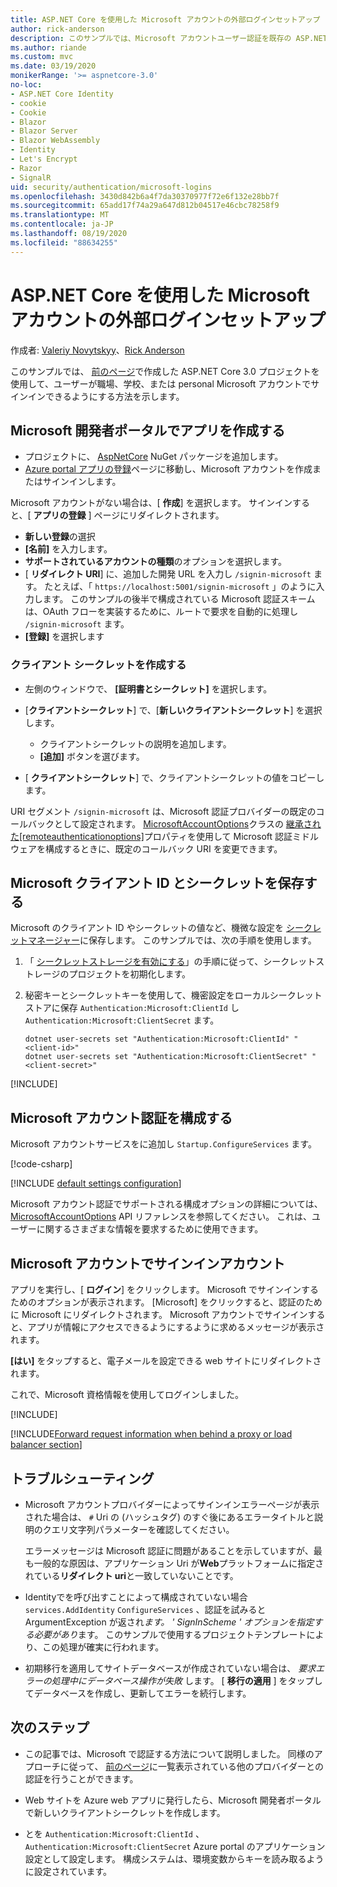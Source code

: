 ```yaml
---
title: ASP.NET Core を使用した Microsoft アカウントの外部ログインセットアップ
author: rick-anderson
description: このサンプルでは、Microsoft アカウントユーザー認証を既存の ASP.NET Core アプリに統合する方法を示します。
ms.author: riande
ms.custom: mvc
ms.date: 03/19/2020
monikerRange: '>= aspnetcore-3.0'
no-loc:
- ASP.NET Core Identity
- cookie
- Cookie
- Blazor
- Blazor Server
- Blazor WebAssembly
- Identity
- Let's Encrypt
- Razor
- SignalR
uid: security/authentication/microsoft-logins
ms.openlocfilehash: 3430d842b6a4f7da30370977f72e6f132e28bb7f
ms.sourcegitcommit: 65add17f74a29a647d812b04517e46cbc78258f9
ms.translationtype: MT
ms.contentlocale: ja-JP
ms.lasthandoff: 08/19/2020
ms.locfileid: "88634255"
---
```

# <a name="microsoft-account-external-login-setup-with-aspnet-core"></a>ASP.NET Core を使用した Microsoft アカウントの外部ログインセットアップ

作成者: [Valeriy Novytskyy](https://github.com/01binary)、[Rick Anderson](https://twitter.com/RickAndMSFT)

このサンプルでは、 [前のページ](xref:security/authentication/social/index)で作成した ASP.NET Core 3.0 プロジェクトを使用して、ユーザーが職場、学校、または personal Microsoft アカウントでサインインできるようにする方法を示します。

## <a name="create-the-app-in-microsoft-developer-portal"></a>Microsoft 開発者ポータルでアプリを作成する

* プロジェクトに、 [AspNetCore](https://www.nuget.org/packages/Microsoft.AspNetCore.Authentication.MicrosoftAccount/) NuGet パッケージを追加します。
* [Azure portal アプリの登録](https://go.microsoft.com/fwlink/?linkid=2083908)ページに移動し、Microsoft アカウントを作成またはサインインします。

Microsoft アカウントがない場合は、[ **作成**] を選択します。 サインインすると、[ **アプリの登録** ] ページにリダイレクトされます。

* **新しい登録**の選択
* **[名前]** を入力します。
* **サポートされているアカウントの種類**のオプションを選択します。  <!-- Accounts for any org work with MS domain accounts. Most folks probably want the last option, personal MS accounts. It took 24 hours after setting this up for the keys to work -->
* [ **リダイレクト URI**] に、追加した開発 URL を入力し `/signin-microsoft` ます。 たとえば、「 `https://localhost:5001/signin-microsoft` 」のように入力します。 このサンプルの後半で構成されている Microsoft 認証スキームは、OAuth フローを実装するために、ルートで要求を自動的に処理し `/signin-microsoft` ます。
* **[登録]** を選択します

### <a name="create-client-secret"></a>クライアント シークレットを作成する

* 左側のウィンドウで、 **[証明書とシークレット]** を選択します。
* [**クライアントシークレット**] で、[**新しいクライアントシークレット**] を選択します。

  * クライアントシークレットの説明を追加します。
  * **[追加]** ボタンを選びます。

* [ **クライアントシークレット**] で、クライアントシークレットの値をコピーします。

URI セグメント `/signin-microsoft` は、Microsoft 認証プロバイダーの既定のコールバックとして設定されます。 [MicrosoftAccountOptions](/dotnet/api/microsoft.aspnetcore.authentication.microsoftaccount.microsoftaccountoptions)クラスの [継承された[remoteauthenticationoptions]](/dotnet/api/microsoft.aspnetcore.authentication.remoteauthenticationoptions.callbackpath)プロパティを使用して Microsoft 認証ミドルウェアを構成するときに、既定のコールバック URI を変更できます。

## <a name="store-the-microsoft-client-id-and-secret"></a>Microsoft クライアント ID とシークレットを保存する

Microsoft のクライアント ID やシークレットの値など、機微な設定を [シークレットマネージャー](xref:security/app-secrets)に保存します。 このサンプルでは、次の手順を使用します。

1. 「 [シークレットストレージを有効にする](xref:security/app-secrets#enable-secret-storage)」の手順に従って、シークレットストレージのプロジェクトを初期化します。
1. 秘密キーとシークレットキーを使用して、機密設定をローカルシークレットストアに保存 `Authentication:Microsoft:ClientId` し `Authentication:Microsoft:ClientSecret` ます。

    ```dotnetcli
    dotnet user-secrets set "Authentication:Microsoft:ClientId" "<client-id>"
    dotnet user-secrets set "Authentication:Microsoft:ClientSecret" "<client-secret>"
    ```

[!INCLUDE[](~/includes/environmentVarableColon.md)]

## <a name="configure-microsoft-account-authentication"></a>Microsoft アカウント認証を構成する

Microsoft アカウントサービスをに追加し `Startup.ConfigureServices` ます。

[!code-csharp[](~/security/authentication/social/social-code/3.x/StartupMS3x.cs?name=snippet&highlight=10-14)]

[!INCLUDE [default settings configuration](includes/default-settings.md)]

Microsoft アカウント認証でサポートされる構成オプションの詳細については、 [MicrosoftAccountOptions](/dotnet/api/microsoft.aspnetcore.builder.microsoftaccountoptions) API リファレンスを参照してください。 これは、ユーザーに関するさまざまな情報を要求するために使用できます。

## <a name="sign-in-with-microsoft-account"></a>Microsoft アカウントでサインインアカウント

アプリを実行し、[ **ログイン**] をクリックします。 Microsoft でサインインするためのオプションが表示されます。 [Microsoft] をクリックすると、認証のために Microsoft にリダイレクトされます。 Microsoft アカウントでサインインすると、アプリが情報にアクセスできるようにするように求めるメッセージが表示されます。

**[はい]** をタップすると、電子メールを設定できる web サイトにリダイレクトされます。

これで、Microsoft 資格情報を使用してログインしました。

[!INCLUDE[](includes/chain-auth-providers.md)]

[!INCLUDE[Forward request information when behind a proxy or load balancer section](includes/forwarded-headers-middleware.md)]

## <a name="troubleshooting"></a>トラブルシューティング

* Microsoft アカウントプロバイダーによってサインインエラーページが表示された場合は、 `#` Uri の (ハッシュタグ) のすぐ後にあるエラータイトルと説明のクエリ文字列パラメーターを確認してください。

  エラーメッセージは Microsoft 認証に問題があることを示していますが、最も一般的な原因は、アプリケーション Uri が**Web**プラットフォームに指定されている**リダイレクト uri**と一致していないことです。
* Identityでを呼び出すことによって構成されていない場合 `services.AddIdentity` `ConfigureServices` 、認証を試みると ArgumentException が返され*ます。 ' SignInScheme ' オプションを指定する必要があり*ます。 このサンプルで使用するプロジェクトテンプレートにより、この処理が確実に行われます。
* 初期移行を適用してサイトデータベースが作成されていない場合は、 *要求エラーの処理中にデータベース操作が失敗* します。 [ **移行の適用** ] をタップしてデータベースを作成し、更新してエラーを続行します。

## <a name="next-steps"></a>次のステップ

* この記事では、Microsoft で認証する方法について説明しました。 同様のアプローチに従って、 [前のページ](xref:security/authentication/social/index)に一覧表示されている他のプロバイダーとの認証を行うことができます。

* Web サイトを Azure web アプリに発行したら、Microsoft 開発者ポータルで新しいクライアントシークレットを作成します。

* とを `Authentication:Microsoft:ClientId` 、 `Authentication:Microsoft:ClientSecret` Azure portal のアプリケーション設定として設定します。 構成システムは、環境変数からキーを読み取るように設定されています。
